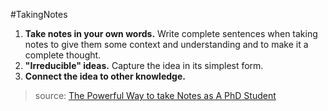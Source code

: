 #TakingNotes 

1. **Take notes in your own words.** Write complete sentences when taking notes to give them some context and understanding and to make it a complete thought.
2. **"Irreducible" ideas.** Capture the idea in its simplest form.
3. **Connect the idea to other knowledge.** 

> source: [The Powerful Way to take Notes as A PhD Student](https://www.youtube.com/watch?v=7_6ELlCIl1w&t=230s)